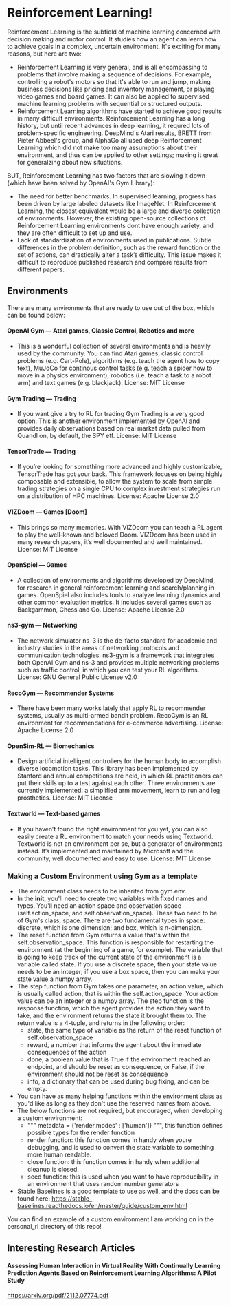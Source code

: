 # Reinforcement Learning!
Reinforcement Learning is the subfield of machine learning concerned with decision making and motor control. It studies how an agent can learn how to achieve goals in a complex, uncertain environment. It's exciting for many reasons, but here are two: 
- Reinforcement Learning is very general, and is all encompassing to problems that involve making a sequence of decisions. For example, controlling a robot's motors so that it's able to run and jump, making business decisions like pricing and inventory management, or playing video games and board games. It can also be applied to supervised machine learning problems with sequential or structured outputs. 
- Reinforcement Learning algorithms have started to achieve good results in many difficult environments. Reinforcement Learning has a long history, but until recent advances in deep learning, it requred lots of problem-specific engineering. DeepMind's Atari results, BRETT from Pieter Abbeel's group, and AlphaGo all used deep Reinforcement Learning which did not make too many assumptions about their environment, and thus can be applied to other settings; making it great for generalzing about new situations. 

BUT, Reinforcement Learning has two factors that are slowing it down (which have been solved by OpenAI's Gym Library):
- The need for better benchmarks. In supervised learning, progress has been driven by large labeled datasets like ImageNet. In Reinforcement Learning, the closest equivalent would be a large and diverse collection of environments. However, the existing open-source collections of Reinforcement Learning environments dont have enough variety, and they are often difficult to set up and use. 
- Lack of standardization of environments used in publications. Subtle differences in the problem definition, such as the reward function or the set of actions, can drastically alter a task’s difficulty. This issue makes it difficult to reproduce published research and compare results from different papers.


## Environments
There are many environments that are ready to use out of the box, which can be found below: 

#### OpenAI Gym — Atari games, Classic Control, Robotics and more
- This is a wonderful collection of several environments and is heavily used by the community. You can find Atari games, classic control problems (e.g. Cart-Pole), algorithms (e.g. teach the agent how to copy text), MuJoCo for continous control tasks (e.g. teach a spider how to move in a physics environment), robotics (i.e. teach a task to a robot arm) and text games (e.g. blackjack).
License: MIT License

#### Gym Trading — Trading
- If you want give a try to RL for trading Gym Trading is a very good option. This is another environment implemented by OpenAI and provides daily observations based on real market data pulled from Quandl on, by default, the SPY etf.
License: MIT License

#### TensorTrade — Trading
- If you’re looking for something more advanced and highly customizable, TensorTrade has got your back. This framework focuses on being highly composable and extensible, to allow the system to scale from simple trading strategies on a single CPU to complex investment strategies run on a distribution of HPC machines.
License: Apache License 2.0

#### VIZDoom — Games [Doom]
- This brings so many memories. With VIZDoom you can teach a RL agent to play the well-known and beloved Doom. VIZDoom has been used in many research papers, it’s well documented and well maintained.
License: MIT License

#### OpenSpiel — Games
- A collection of environments and algorithms developed by DeepMind, for research in general reinforcement learning and search/planning in games. OpenSpiel also includes tools to analyze learning dynamics and other common evaluation metrics. It includes several games such as Backgammon, Chess and Go.
License: Apache License 2.0

#### ns3-gym — Networking
- The network simulator ns–3 is the de-facto standard for academic and industry studies in the areas of networking protocols and communication technologies. ns3-gym is a framework that integrates both OpenAI Gym and ns-3 and provides multiple networking problems such as traffic control, in which you can test your RL algorithms.
License: GNU General Public License v2.0

#### RecoGym — Recommender Systems
- There have been many works lately that apply RL to recommender systems, usually as multi-armed bandit problem. RecoGym is an RL environment for recommendations for e-commerce advertising.
License: Apache License 2.0

#### OpenSim-RL — Biomechanics
- Design artificial intelligent controllers for the human body to accomplish diverse locomotion tasks. This library has been implemented by Stanford and annual competitions are held, in which RL practitioners can put their skills up to a test against each other. Three environments are currently implemented: a simplified arm movement, learn to run and leg prosthetics.
License: MIT License

#### Textworld — Text-based games
- If you haven’t found the right environment for you yet, you can also easily create a RL environment to match your needs using Textworld. Textworld is not an environment per se, but a generator of environments instead. It’s implemented and maintained by Microsoft and the community, well documented and easy to use.
License: MIT License



### Making a Custom Environment using Gym as a template
- The enviornment class needs to be inherited from gym.env. 
- In the __init__, you'll need to create two variables with fixed names and types. You'll need an action space and observation space (self.action_space, and self.observation_space). These two need to be of Gym's class, space. There are two fundamental types in space: discrete, which is one dimension; and box, which is n-dimension. 
- The reset function from Gym returns a value that's within the self.observation_space. This function is responsible for restarting the environment (at the beginning of a game, for example). The variable that is going to keep track of the current state of the environment is a variable called state. If you use a discrete space, then your state value needs to be an integer; if you use a box space, then you can make your state value a numpy array.
- The step function from Gym takes one parameter, an action value, which is usually called action, that is within the self.action_space. Your action value can be an integer or a numpy array. The step function is the response function, which the agent provides the action they want to take, and the environment returns the state it brought them to. The return value is a 4-tuple, and returns in the following order: 
    - state, the same type of variable as the return of the reset function of self.observation_space
    - reward, a number that informs the agent about the immediate consequences of the action
    - done, a boolean value that is True if the environment reached an endpoint, and should be reset as consequence, or False, if the environment should not be reset as consequence
    - info, a dictionary that can be used during bug fixing, and can be empty. 
- You can have as many helping functions within the environment class as you'd like as long as they don't use the reserved names from above.
- The below functions are not required, but encouraged, when developing a custom environment: 
    - """ metadata = {'render.modes' : ['human']} """, this function defines possible types for the render function
    - render function: this function comes in handy when youre debugging, and is used to convert the state variable to something more human readable.
    - close function: this function comes in handy when additional cleanup is closed. 
    - seed function: this is used when you want to have reproducibility in an environment that uses random number generators
- Stable Baselines is a good template to use as well, and the docs can be found here: https://stable-baselines.readthedocs.io/en/master/guide/custom_env.html

You can find an example of a custom environment I am working on in the personal_rl directory of this repo!

## Interesting Research Articles

#### Assessing Human Interaction in Virtual Reality With Continually Learning Prediction Agents Based on Reinforcement Learning Algorithms: A Pilot Study
https://arxiv.org/pdf/2112.07774.pdf

